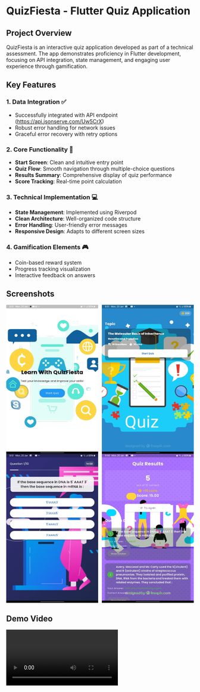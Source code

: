 # QuizFiesta - Flutter Quiz Application

## Project Overview
QuizFiesta is an interactive quiz application developed as part of a technical assessment. The app demonstrates proficiency in Flutter development, focusing on API integration, state management, and engaging user experience through gamification.

## Key Features

### 1. Data Integration ✅
- Successfully integrated with API endpoint (https://api.jsonserve.com/Uw5CrX)
- Robust error handling for network issues
- Graceful error recovery with retry options

### 2. Core Functionality 🎯
- **Start Screen**: Clean and intuitive entry point
- **Quiz Flow**: Smooth navigation through multiple-choice questions
- **Results Summary**: Comprehensive display of quiz performance
- **Score Tracking**: Real-time point calculation

### 3. Technical Implementation 💻
- **State Management**: Implemented using Riverpod
- **Clean Architecture**: Well-organized code structure
- **Error Handling**: User-friendly error messages
- **Responsive Design**: Adapts to different screen sizes

### 4. Gamification Elements 🎮
- Coin-based reward system
- Progress tracking visualization
- Interactive feedback on answers


## Screenshots

<div style="display: flex; gap: 10px; align-items: center;">
  <img src="readme_images/1.jpeg" alt="Home Screen" width="250" height = "400" />
  <img src="readme_images/2.jpeg" alt="Home Screen" width="250" height="400" />
</div>  
<div style="display: flex; gap: 10px; align-items: center;">
  <img src="readme_images/3.jpeg" alt="Home Screen" width="250" height = "400" />
  <img src="readme_images/4.jpeg" alt="Home Screen" width="250" height="400" />
</div>  

## Demo Video
<video src="readme_images/demo.mp4" controls="controls" style="max-width: 250;">
</video>